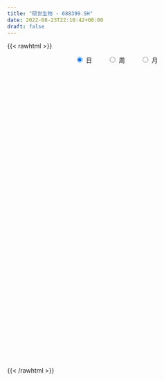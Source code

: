 ```yaml
---
title: "硕世生物 - 688399.SH"
date: 2022-08-23T22:10:42+08:00
draft: false
---
```

{{< rawhtml >}}
    <div style="text-align: center">
        <label style="padding: 1rem;"><input style="margin-right: .5rem" type="radio" name="period" value="D" checked onclick="period_change(this)">日</label>
        <label style="padding: 1rem;"><input style="margin-right: .5rem" type="radio" name="period" value="W" onclick="period_change(this)">周</label>
        <label style="padding: 1rem;"><input style="margin-right: .5rem" type="radio" name="period" value="M" onclick="period_change(this)">月</label>
    </div>
    <div id="chart" style="height: 700px;"></div> 
    <script type="text/javascript">
        const D_v = [24986.82,20761.93,25791.72,27685.53,12708.05,13638.1,16620.74,12879.45,13074.71,11929.82,15202.16,12517.4,10970.53,26571.58,22685.28,13146.5,11318.35,12485.59,9708.67,6994.54,13991.75,12200.92,13594.45,6881.49,12070.79,10218.25,13676.53,8967.05,7178.43,10323.21,11637.87,7964.85,14985.9,26905.81,21838.5,28407.07,33376.74,20560.57,17864.67,16032.09,11446.31,14661.29,16925.69,17860.22,14230.8,18027.34,9735.81,10527.93,7192.05,10026.57,10557.6,12138.96,8379.85,7785.03,22495.55,17757.6,24182.34,14198.57,13039.26,8666.36,8760.7,8627.55,9546.21,12030.0,17289.97,10870.97,5806.41,4733.62,3712.38,8954.42,4579.77,4704.9,4762.46,12860.26,9449.69,9173.86,6183.52,4489.75,6814.95,5124.58,5831.37,8669.89,7151.02,16167.64,12791.11,10740.42,16271.46,16797.57,12654.76,9670.09,6753.43,9381.6,10566.64,11727.21,33910.21,17782.32,14482.21,14366.16,19044.13,13782.48,11755.72,11272.5,11564.66,12056.94,25435.6,16853.78,10187.51,14391.52,8901.9,11182.63,10376.57,8208.29,5431.22,6261.89,4048.26,22130.79,44969.11,37401.21,23284.57,15660.51,13224.77,14685.97,11594.14,12081.93,10135.39,8733.68,10096.72,10937.53,8212.65,10537.51,8697.14,7245.7,6091.33,5682.31,5161.23,4591.36,9930.38,7478.67,5713.69,4052.6,8153.56,3786.46,6801.38,8617.18,4194.41,5377.97,4249.4,6694.78,4499.66,3704.49,5543.85,12286.29,9234.19,5303.9,6012.11,7577.44,8032.9,9062.98,5422.4,3769.14,5856.26,4276.68,4062.83,5063.77,5631.35,8462.7,5359.53,16134.82,11730.64,20243.17,32787.11,23320.41,21347.56,14118.95,9088.9,31344.57,49177.81,35001.59,35521.89,32932.69,20960.53,21538.58,17707.47,11128.1,11800.41,31303.24,23168.03,22998.01,14518.71,13352.1,11297.95,16227.88,9458.51,9098.75,7998.86,9680.38,10022.17,12975.51,21202.04,15665.34,11808.4,8591.38,7178.16,6834.75,7132.7,4049.91,6327.7,9931.72,6225.35,12336.8,7818.17,11561.26,21304.23,13843.55,14860.55,10487.13,10379.15,10899.23,18862.24,15450.24,11247.3,14414.99,8023.76,6221.66,5617.27,12305.32,5379.73,6583.04,5655.85,6359.66,8462.92,4228.09,4372.37,6577.29,8808.11,8259.23,7260.86,6652.94,9964.03,15994.73,11368.58,23855.05,24591.35,26699.42,18743.18,14093.86,16138.8,8220.05,8370.93,8490.07,7848.26,8476.06,5575.57,6930.85,4434.36,5902.44,5978.56,6297.49,6270.77,5291.72,15744.49,6644.96,9631.08,9698.04,8864.91,6450.58,3753.63,4871.6,4133.76,5394.79,4124.94,4522.04,7821.58,4435.3,3636.62,4441.68,7030.85,3973.53,3592.71,3372.81,4390.87,3207.54,4566.02,2877.05,5168.11,4054.58,4700.29,3521.13,4046.9,5377.9,7362.12,12240.46,5484.22,13964.64,6471.05,4934.92,4497.28,5687.89,24720.05,16796.57,9110.32,8657.8,15336.41,8110.69,6798.53,8598.37,5230.08,6392.7,4776.36,5409.42,11844.89,5941.25,5208.84,8742.48,4407.23,4936.58,9959.72,5249.91,8633.53,8625.05,40298.01,31395.98,22216.02,13377.2,9387.28,11019.51,7954.87,7200.97,7936.89,8703.67,8719.62,13820.25,8309.42,7474.37,6826.63,16831.6,9094.68,6169.5,7768.36,5935.99,16431.96,20536.28,13774.94,16442.76,13337.62,12344.83,15302.01,11189.18,40911.1,37977.46,42613.94,56444.17,61928.35,71090.56,74965.28,52234.22,29914.55,27958.14,32802.75,16638.88,14691.99,10712.27,14613.86,12157.64,11685.07,9392.78,11937.39,10954.28,14655.34,7720.62,7192.04,18065.72,9437.06,20004.92,14019.6,13439.13,7728.33,15385.78,37332.25,35442.34,20131.19,19078.34,15912.29,16044.56,16038.8,18366.77,15107.08,26313.9,52659.5,50987.96,30345.48,30945.59,22520.69,18817.66,20084.41,16806.48,10766.9,17259.62,14441.85,10904.65,31854.7,21221.55,19488.71,13227.51,16118.24,10710.35,13458.3,12432.26,13747.58,13821.36,32214.51,29471.37,12670.55,15084.81,12912.2,10512.89,8068.72,11052.38,13687.4,13265.5,21459.03,12764.79,22349.93,16446.14,9071.11,10897.16,13495.55,11192.81,8888.23,11080.76,20206.98,6708.72,8291.41,19007.6,44369.16,30517.04,15232.65,14375.21,19041.89,21510.78,11115.08,9536.76,10202.96,14083.45,13876.21,9432.98,6299.93,11191.24,8422.49,12700.87,9920.85,7477.13,7274.36,6992.45,6741.12,8404.85,7805.59,7174.39,8508.64,12970.81,8077.76,9303.35,5339.5,20686.53,10636.98,8246.18,6945.99,5730.96,8628.39,6376.31,5349.3,11441.37,6783.22,6340.61,7112.27,6004.33,5276.78,9513.81,9684.59,6612.92,9182.48,6792.9,6725.34,4293.75,10946.74,4786.89,4896.37,7176.05,7592.22,4574.58,3992.57,4784.19,5120.16,3402.51,3174.75,3921.99,5046.5,4966.21,4197.53,3381.34]
const D_histogram = [0.0,-1.672022792,-4.6432768565,-8.0627736095,-10.7295764376,-11.8235089047,-12.7356446655,-12.2131847308,-10.2358862263,-8.3109213348,-5.4809194398,-3.498425119,-3.1067308601,-4.9955431634,-6.3162439646,-6.8551714883,-7.1493168904,-6.0521694275,-5.1477893362,-4.1918627605,-3.5734841398,-3.4123930674,-2.5443088948,-1.6978281971,-1.7541672906,-1.9003650193,-2.5427182166,-2.522292866,-1.7888495999,-0.9287748095,0.489728981,1.537572165,2.7841398339,5.4984090121,7.5227438652,10.7112624566,12.8284268325,12.9717436489,11.9748300167,10.4809381742,9.5825781067,9.5677529489,9.2107404995,8.6963241543,7.7674785905,5.8931924212,4.289081119,3.0179694003,1.7345328625,0.6783673954,0.1452172736,-1.169091924,-2.4419664603,-2.5201911672,-0.3624088941,0.0564225782,1.541963984,2.2968747697,1.8725644878,1.6703414501,1.3345908469,1.1326467222,0.2140048192,0.4905375485,-0.1561383067,-1.0485410628,-1.6935161113,-1.8311166599,-1.7746114153,-2.4562621049,-2.7002573049,-2.6190846266,-2.3445141603,-1.1013424742,-0.8804528869,-1.054611926,-1.4201740476,-1.5801697756,-1.7403687406,-1.5571168686,-1.2444261271,-0.6822807344,-0.3841741662,-0.801105669,-0.5391196544,-0.5022829081,0.0263578018,0.5878668783,0.5846266104,0.8433665815,0.9342892986,1.2500889236,1.0313875102,1.2966313035,2.8036932011,3.2748892568,3.0193491186,3.1718901672,3.6734727933,3.0745119678,2.5223480377,2.1669398193,1.8196347804,1.5565616627,1.8453697949,1.3681822277,0.7544210182,0.6203050172,0.2882785782,-0.4395018003,-0.4680545613,-0.6052515096,-0.6098817801,-0.7218802231,-0.7385815788,0.1168524768,3.1145666518,5.0763037104,4.7343827334,4.4145787705,3.2959214545,1.9548790095,1.1242255942,-0.0641308727,-1.2974605808,-1.9967813943,-2.8983731909,-3.9673257529,-4.0396993425,-3.2976603753,-2.9259593743,-2.7698392381,-2.4845924048,-2.3753142168,-2.3243140037,-2.1770291959,-1.6415785939,-1.1794458081,-0.9424344074,-0.6111032545,-0.8365164467,-0.7832371603,-1.2206285402,-2.191293545,-2.6177161753,-2.545148288,-2.4309656331,-2.5866204126,-2.3919130591,-1.9919333854,-1.3986721413,-0.3752203665,0.4617430333,1.0577578192,1.229141342,1.6420643298,1.8255264853,2.135377507,2.0968182431,1.9405090449,1.7735180701,1.5809311656,1.3462466815,1.1078121394,1.1258902272,0.6783712483,0.1574969918,0.642502871,0.8906070961,1.4257427532,2.7291514153,3.127460421,2.6305193457,2.4929750865,2.2810027186,3.0034272325,4.9668772767,5.4726311215,5.763475737,4.1509290364,3.4007071976,1.7802716428,-0.001574797,-1.3987008959,-2.5554835307,-1.4242754264,-1.2871552029,-0.7830851838,-0.4776233276,-0.7104298341,-0.8532507458,-0.4669225514,-0.5792442072,-0.9439329661,-1.0351839561,-1.0219350188,-0.8790115756,-1.1708408126,-0.6374029813,-0.2367132376,-0.2945189352,-0.552398015,-0.70455986,-0.5562396039,-0.6677086321,-0.7348940292,-0.6453200949,-0.4409337714,-0.252152108,0.1083421304,0.2784346561,0.6342570194,1.6856407136,1.9270230412,1.5134784343,0.8716788773,0.385228835,0.2115861745,0.5010870466,0.1877044188,-0.1467673634,-1.0298884882,-1.7589740458,-2.0289194943,-2.0784633592,-2.4483983175,-2.465764953,-2.1707407364,-2.0235622905,-1.7507066456,-1.7367769117,-1.6100454285,-1.372828014,-0.991427218,-0.4442152795,-0.233011535,-0.3386782814,-0.6398330543,-0.577210766,-0.117515908,0.3393971627,1.2152882636,1.6241666571,2.3514567563,2.614528257,2.519661781,1.8767595752,1.3690600258,1.050007223,0.7403585514,0.3624425225,-0.1350037562,-0.4844262185,-0.8397114902,-1.0275232573,-1.0222355197,-1.1906162007,-1.0268155558,-0.6285094628,-0.2685931874,-0.7633929939,-1.1318865532,-1.7081944568,-2.338532374,-2.3044872695,-2.3700278498,-2.2811037056,-1.8669974585,-1.4586174061,-1.1446620315,-0.9222464812,-0.7591056042,-0.308725228,-0.0081776976,0.103587045,0.038600921,0.1284400769,0.10737829,0.1484915083,0.1303546546,0.2614440645,0.3662787098,0.1930562934,0.2262506685,0.1000260041,-0.0023059984,-0.0415350401,0.0483689489,0.2341713374,0.1328499277,-0.2136259024,0.1447304142,0.3832962228,0.9794855083,1.2028306163,1.2807810417,1.3716381828,0.9540691003,1.7308767888,2.3347754366,2.5814446132,2.4073435555,2.6617443015,2.6471194852,2.4528644049,1.807274122,1.2193114667,0.9080244291,0.6191131687,0.3534934971,0.5297677191,0.5698749804,0.5722882104,0.3077757399,0.0607936248,-0.0417767689,0.0799129382,0.0784180334,0.2082967957,0.2613487778,1.3011838734,1.9894473796,1.7409093015,1.3418413791,0.9256361659,0.2567456621,-0.4020268223,-0.7873491658,-0.9480138413,-1.1270394057,-1.0580071171,-0.7389778506,-0.5782381029,-0.6284804493,-0.6645826735,-0.3552866815,-0.259082454,-0.1617701922,-0.2924959987,-0.4003643219,-0.1025183576,0.4278597783,0.7095308834,0.857225009,0.9878299967,0.8631386707,0.9435716195,0.8685986335,1.6005524805,2.5180092064,3.0454346566,4.5420798884,5.402942829,7.3701238994,5.6592700915,3.074093266,1.3438592184,-0.0577120649,-2.2026768257,-3.4778440707,-4.5083138627,-5.109881276,-5.4492171544,-5.5748376722,-5.477652871,-5.11025983,-4.6181317786,-4.2194480247,-4.1395049207,-3.8341780337,-3.3706011183,-2.6068371034,-2.0215079213,-1.1892742202,-0.5067689708,-0.4077535812,-0.142651153,-0.1680120162,0.3601858825,1.0645203554,1.1915177221,1.3506058892,1.4111763044,1.4604038647,1.4940600908,0.7737783791,0.1338608113,0.5322666231,1.8152840111,2.6457965549,2.4928186889,1.7895634658,1.2713316808,1.0477766931,1.1139769358,0.6678264225,0.433589704,0.3868632953,-0.0551379184,-0.2895480337,0.333223692,0.7450963475,0.6862330218,0.7486579664,0.8393674527,0.5365329239,0.0163629125,-0.210108433,-0.1016599323,-0.0146580365,0.8157188977,0.4865146289,0.2137442124,-0.2293754125,-0.6495774434,-1.202938306,-1.7084551585,-2.3073909387,-2.3787535933,-1.831397834,-1.7127377345,-1.3347676658,-0.3892039844,0.2482331622,0.5028461843,0.6925575997,0.7049838596,0.8018677705,0.7533286759,0.7555058068,0.1347801052,-0.2640341843,-0.5584099525,-0.1815842485,0.9737599693,1.2804794904,1.2551948632,1.0221956167,0.9082055251,-0.5070242606,-1.2840400442,-1.7628808906,-1.9223272571,-1.7437609156,-1.6299461871,-1.5449280082,-1.4846381285,-1.2743364229,-1.1395887928,-1.1702587753,-0.9595479603,-0.7704145388,-0.5200012027,-0.2284426334,-0.1619837002,-0.0342346741,0.0493679877,0.1416487592,0.1901742568,0.0998075358,0.000924044,-0.0962015346,-0.0560883306,0.4107693747,0.6123421597,0.7384235046,0.7042348999,0.6814602367,0.7152580885,0.5622179526,0.4130462123,0.5456789453,0.4357589678,0.2928142728,0.1385490453,0.1406744839,0.0859517712,-0.1287266589,-0.043465469,-0.0713305386,0.1282744903,0.3186603442,0.3215298263,0.3240471029,-0.1486921469,-0.4378960118,-0.567825083,-0.4181489986,-0.1230894001,0.0436902783,0.0893153106,0.2140372804,0.3564208234,0.3688572217,0.3596175877,0.3626217945,0.2421281954,0.119554432,0.1077672145,0.0273068092]
const D_fast = [0.0,-2.09002849,-6.2221017687,-11.6572919241,-17.0064888615,-21.0562985548,-25.152345482,-27.68318173,-28.264854782,-28.4176202242,-26.9578481891,-25.8499601481,-26.2349486043,-29.3726466984,-32.2724084907,-34.5251288865,-36.6066035112,-37.0224984051,-37.4050656479,-37.4971047623,-37.7720971766,-38.464104371,-38.2320974222,-37.8100737737,-38.3049546899,-38.9262436734,-40.2042764248,-40.8144242907,-40.5281934246,-39.9003123365,-38.3593763008,-36.9271400756,-34.9845374482,-30.895666017,-26.9906451975,-21.124310992,-15.800039908,-12.4137871794,-10.4169933073,-9.2906506064,-7.7933661471,-5.4162530677,-3.4705803922,-1.8109156989,-0.797891615,-1.198879679,-1.7307207015,-2.2473400701,-3.0971433923,-3.9837170106,-4.480562814,-6.0871449925,-7.9705111439,-8.6787836427,-6.611603593,-6.1786664762,-4.3076340743,-2.9785045963,-2.9346737562,-2.7193114314,-2.7214143229,-2.640196767,-3.5053374652,-3.1061703488,-3.7918807807,-4.9464188024,-6.0147728787,-6.6101525923,-6.9973002016,-8.2930164174,-9.2120759436,-9.785674422,-10.0972324957,-9.1293964281,-9.1286200626,-9.5664320833,-10.2870377167,-10.8420758886,-11.4373670388,-11.6433943839,-11.6418101741,-11.2502349651,-11.0481719384,-11.6653798584,-11.5381737575,-11.6269077381,-11.0916775778,-10.3832017818,-10.2402853971,-9.7707037806,-9.4462087389,-8.817886883,-8.7787414188,-8.1893397997,-5.9813546018,-4.6914362319,-4.1921390905,-3.2466255,-1.8266746755,-1.6570075091,-1.5785844299,-1.3922576934,-1.2846540372,-1.1585867392,-0.4084361583,-0.5435781686,-0.9687341235,-0.9477738702,-1.2077306647,-2.0453864932,-2.1909528946,-2.4794627202,-2.6365634358,-2.9290319345,-3.130378685,-2.2457315101,1.5306243278,4.761437314,5.6031120203,6.3869527501,6.0922757977,5.2399531051,4.6903560883,3.4859669032,1.9282720499,0.7297558879,-0.8964292064,-2.9572132067,-4.039511632,-4.1218877585,-4.4816766011,-5.0180162744,-5.3539175424,-5.8384679085,-6.3685461964,-6.7655186875,-6.640462734,-6.4731914002,-6.4717886014,-6.2932332621,-6.727775566,-6.8703055697,-7.6128540846,-9.1313424757,-10.2121941499,-10.7759133345,-11.2694720879,-12.0717819705,-12.4750528818,-12.5730565544,-12.3294633457,-11.3998166626,-10.4474175044,-9.5869632636,-9.1082944053,-8.2848553351,-7.6450115583,-6.8013161598,-6.3156708629,-5.9868528,-5.7104642572,-5.5078183703,-5.4059411841,-5.3674226913,-5.0678720467,-5.3457982135,-5.827298222,-5.1816666251,-4.710910626,-3.8193392806,-1.8336427646,-0.6534686537,-0.4927798926,-0.0070803802,0.3511979316,1.8244792536,5.029648617,6.9035602422,8.6352737919,8.0604593504,8.160414311,6.9850466669,5.2028065279,3.456005205,1.6603516875,2.4354909353,2.250822358,2.5591210812,2.7451771055,2.3347631405,1.9786295423,2.2482270988,1.9910943913,1.3904223909,1.0403754118,0.7981405944,0.7213111438,0.1367717036,0.5108587895,0.8523702238,0.7209347924,0.3249562088,-0.0033456012,0.005914754,-0.2724814322,-0.5233903367,-0.5951464261,-0.5009935454,-0.3752499091,0.012329862,0.2520310517,0.7664176698,2.2392115425,2.9623496303,2.9271746321,2.5032947943,2.1131519608,1.9924058439,2.4071784777,2.1407219546,1.7695583316,0.6289650847,-0.5398639844,-1.3170393064,-1.8861990111,-2.8682335488,-3.5020414226,-3.7497023901,-4.1084145168,-4.2732355333,-4.6935000274,-4.9692799013,-5.0752694903,-4.9417254988,-4.5055673802,-4.3526165194,-4.5429528362,-5.0040658726,-5.0857462758,-4.6554303948,-4.1136680334,-2.9339548667,-2.1190348088,-0.8038805206,0.1128230444,0.6478720137,0.4741597017,0.3087251587,0.2521741616,0.1276151279,-0.1596902704,-0.6908874881,-1.1614165051,-1.7266296493,-2.1713222307,-2.421593373,-2.8876281042,-2.9805313483,-2.739352621,-2.4465846424,-3.1322326974,-3.783697895,-4.7870544128,-6.0020254235,-6.5441021364,-7.2021496792,-7.6835014613,-7.7361445789,-7.692418878,-7.6646290112,-7.6727750813,-7.6994106053,-7.3262115361,-7.0277084301,-6.8900469263,-6.9453828201,-6.8234336449,-6.8176508593,-6.7394147639,-6.724962954,-6.5285125279,-6.3321082052,-6.4570665483,-6.367309506,-6.4685276694,-6.5714361716,-6.6210489733,-6.519052747,-6.2747075242,-6.3428164519,-6.7426987576,-6.3481598375,-6.0137699732,-5.1727093106,-4.6486565486,-4.2505108627,-3.8167441759,-3.9957959834,-2.7862690977,-1.5986765907,-0.7066462608,-0.2789114296,0.6409253918,1.2880804468,1.7070414677,1.5132697153,1.2301349267,1.1458539963,1.0117210281,0.8344747307,1.1431908826,1.325766889,1.4712521716,1.283683636,1.0518999272,0.9388853413,1.0805532829,1.0986628864,1.2806158477,1.3990050242,2.7641360881,3.9497614392,4.1364506865,4.0728431089,3.8880469372,3.2833428489,2.524063659,1.941904024,1.5442358881,1.0834504724,0.8879809817,1.0222657855,1.0384460075,0.8310835488,0.6288356562,0.8493099778,0.8807435918,0.9376133055,0.7337634994,0.5258040957,0.7980204706,1.4353635511,1.894417377,2.2564177549,2.6339802417,2.7250735834,3.041399437,3.1835761094,4.3156680765,5.862627104,7.1514112184,9.7835764224,11.9951750702,15.8048871154,15.5088508305,13.6921973214,12.2979280784,10.8819287789,8.1862948117,6.041666549,3.8841182913,2.005080559,0.303440392,-1.2158895439,-2.4881179604,-3.3982898769,-4.0606947701,-4.7168730224,-5.6718061487,-6.3250237701,-6.7040971342,-6.5920423951,-6.5120901934,-5.9771750473,-5.4213620406,-5.4242850463,-5.1948454064,-5.2622092736,-4.6439649043,-3.6735003426,-3.2486235453,-2.7518839059,-2.3385194146,-1.9241908881,-1.5170196394,-2.0438567563,-2.6503091213,-2.1188366537,-0.3819982629,1.1099634196,1.5801902258,1.3243258691,1.1239270043,1.1623161899,1.5070106665,1.2278167588,1.1019774664,1.1519668815,0.6961811882,0.3893840644,1.0954617132,1.6936084556,1.8063033852,2.0558928215,2.356444171,2.1877428731,1.6716635899,1.3926651362,1.4756986538,1.5590360405,2.5933426991,2.3857670875,2.1664327242,1.665969246,1.0833728544,0.2292774153,-0.7033532269,-1.8791367417,-2.5451877947,-2.4556814938,-2.765205828,-2.7209276758,-1.8726649905,-1.1731695533,-0.7928449852,-0.4299941698,-0.241321945,0.0560289085,0.1958219828,0.3868755655,-0.2001551098,-0.6649779454,-1.0989562017,-0.7675265598,0.6312576503,1.258097044,1.5466111326,1.5691607902,1.6822220799,0.1402362291,-0.9577895655,-1.8773506346,-2.5173788154,-2.7747527028,-3.068424521,-3.3696383442,-3.6805079966,-3.7887903967,-3.9389399649,-4.2621746412,-4.2913508162,-4.2948210295,-4.174407994,-3.9399600831,-3.913997075,-3.7948067173,-3.6988620586,-3.5711690974,-3.4751000355,-3.5405148726,-3.6391673533,-3.7603433157,-3.7342521942,-3.1647021453,-2.8100438204,-2.4993565993,-2.357486479,-2.209896083,-1.9972837092,-2.0097693569,-2.055679544,-1.7866270748,-1.7876073103,-1.8573484371,-1.9769764033,-1.9396823437,-1.9729171137,-2.2197772085,-2.1453823858,-2.1910800901,-1.9594064386,-1.6893554987,-1.60610356,-1.5225745076,-2.0324867942,-2.431164662,-2.703050004,-2.6579111692,-2.3936239207,-2.2159216728,-2.1479678128,-1.9697365229,-1.7382477741,-1.6335970704,-1.5529323074,-1.459272652,-1.5192342023,-1.6119193576,-1.5967647715,-1.6703984745]
const D_slow = [0.0,-0.418005698,-1.5788249121,-3.5945183145,-6.2769124239,-9.2327896501,-12.4167008165,-15.4699969992,-18.0289685557,-20.1066988894,-21.4769287494,-22.3515350291,-23.1282177442,-24.377103535,-25.9561645261,-27.6699573982,-29.4572866208,-30.9703289777,-32.2572763117,-33.3052420018,-34.1986130368,-35.0517113036,-35.6877885274,-36.1122455766,-36.5507873993,-37.0258786541,-37.6615582082,-38.2921314247,-38.7393438247,-38.9715375271,-38.8491052818,-38.4647122406,-37.7686772821,-36.3940750291,-34.5133890628,-31.8355734486,-28.6284667405,-25.3855308282,-22.3918233241,-19.7715887805,-17.3759442538,-14.9840060166,-12.6813208917,-10.5072398532,-8.5653702055,-7.0920721002,-6.0198018205,-5.2653094704,-4.8316762548,-4.6620844059,-4.6257800875,-4.9180530685,-5.5285446836,-6.1585924754,-6.249194699,-6.2350890544,-5.8495980584,-5.275379366,-4.807238244,-4.3896528815,-4.0560051698,-3.7728434892,-3.7193422844,-3.5967078973,-3.635742474,-3.8978777397,-4.3212567675,-4.7790359324,-5.2226887863,-5.8367543125,-6.5118186387,-7.1665897954,-7.7527183354,-8.028053954,-8.2481671757,-8.5118201572,-8.8668636691,-9.261906113,-9.6969982982,-10.0862775153,-10.3973840471,-10.5679542307,-10.6639977722,-10.8642741895,-10.9990541031,-11.1246248301,-11.1180353796,-10.9710686601,-10.8249120075,-10.6140703621,-10.3804980375,-10.0679758066,-9.810128929,-9.4859711031,-8.7850478029,-7.9663254887,-7.211488209,-6.4185156672,-5.5001474689,-4.7315194769,-4.1009324675,-3.5591975127,-3.1042888176,-2.7151484019,-2.2538059532,-1.9117603963,-1.7231551417,-1.5680788874,-1.4960092429,-1.6058846929,-1.7228983333,-1.8742112107,-2.0266816557,-2.2071517115,-2.3917971062,-2.362583987,-1.583942324,-0.3148663964,0.8687292869,1.9723739796,2.7963543432,3.2850740956,3.5661304941,3.5500977759,3.2257326307,2.7265372821,2.0019439844,1.0101125462,0.0001877106,-0.8242273833,-1.5557172268,-2.2481770363,-2.8693251375,-3.4631536917,-4.0442321927,-4.5884894916,-4.9988841401,-5.2937455921,-5.529354194,-5.6821300076,-5.8912591193,-6.0870684094,-6.3922255444,-6.9400489307,-7.5944779745,-8.2307650465,-8.8385064548,-9.4851615579,-10.0831398227,-10.581123169,-10.9307912044,-11.024596296,-10.9091605377,-10.6447210829,-10.3374357474,-9.9269196649,-9.4705380436,-8.9366936668,-8.4124891061,-7.9273618448,-7.4839823273,-7.0887495359,-6.7521878656,-6.4752348307,-6.1937622739,-6.0241694618,-5.9847952139,-5.8241694961,-5.6015177221,-5.2450820338,-4.56279418,-3.7809290747,-3.1232992383,-2.5000554667,-1.929804787,-1.1789479789,0.0627713403,1.4309291207,2.8717980549,3.909530314,4.7597071134,5.2047750241,5.2043813249,4.8547061009,4.2158352182,3.8597663616,3.5379775609,3.342206265,3.2228004331,3.0451929745,2.8318802881,2.7151496502,2.5703385985,2.3343553569,2.0755593679,1.8200756132,1.6003227193,1.3076125162,1.1482617708,1.0890834614,1.0154537276,0.8773542239,0.7012142589,0.5621543579,0.3952271999,0.2115036925,0.0501736688,-0.060059774,-0.123097801,-0.0960122684,-0.0264036044,0.1321606504,0.5535708288,1.0353265891,1.4136961977,1.631615917,1.7279231258,1.7808196694,1.9060914311,1.9530175358,1.9163256949,1.6588535729,1.2191100614,0.7118801879,0.1922643481,-0.4198352313,-1.0362764696,-1.5789616537,-2.0848522263,-2.5225288877,-2.9567231156,-3.3592344728,-3.7024414763,-3.9502982808,-4.0613521007,-4.1196049844,-4.2042745548,-4.3642328183,-4.5085355098,-4.5379144868,-4.4530651961,-4.1492431302,-3.743201466,-3.1553372769,-2.5017052126,-1.8717897674,-1.4025998736,-1.0603348671,-0.7978330614,-0.6127434235,-0.5221327929,-0.5558837319,-0.6769902866,-0.8869181591,-1.1437989734,-1.3993578534,-1.6970119035,-1.9537157925,-2.1108431582,-2.177991455,-2.3688397035,-2.6518113418,-3.078859956,-3.6634930495,-4.2396148669,-4.8321218293,-5.4023977557,-5.8691471204,-6.2338014719,-6.5199669798,-6.7505286001,-6.9403050011,-7.0174863081,-7.0195307325,-6.9936339713,-6.983983741,-6.9518737218,-6.9250291493,-6.8879062722,-6.8553176086,-6.7899565925,-6.698386915,-6.6501228417,-6.5935601745,-6.5685536735,-6.5691301731,-6.5795139332,-6.5674216959,-6.5088788616,-6.4756663797,-6.5290728552,-6.4928902517,-6.397066196,-6.1521948189,-5.8514871649,-5.5312919044,-5.1883823587,-4.9498650837,-4.5171458865,-3.9334520273,-3.288090874,-2.6862549851,-2.0208189097,-1.3590390384,-0.7458229372,-0.2940044067,0.01082346,0.2378295672,0.3926078594,0.4809812337,0.6134231635,0.7558919086,0.8989639612,0.9759078961,0.9911063023,0.9806621101,1.0006403447,1.020244853,1.072319052,1.1376562464,1.4629522148,1.9603140597,2.395541385,2.7310017298,2.9624107713,3.0265971868,2.9260904812,2.7292531898,2.4922497295,2.210489878,1.9459880988,1.7612436361,1.6166841104,1.4595639981,1.2934183297,1.2045966593,1.1398260458,1.0993834978,1.0262594981,0.9261684176,0.9005388282,1.0075037728,1.1848864936,1.3991927459,1.646150245,1.8619349127,2.0978278176,2.3149774759,2.7151155961,3.3446178977,4.1059765618,5.2414965339,6.5922322412,8.434763216,9.8495807389,10.6181040554,10.95406886,10.9396408438,10.3889716374,9.5195106197,8.392432154,7.114961835,5.7526575464,4.3589481283,2.9895349106,1.7119699531,0.5574370085,-0.4974249977,-1.5323012279,-2.4908457363,-3.3334960159,-3.9852052917,-4.4905822721,-4.7879008271,-4.9145930698,-5.0165314651,-5.0521942534,-5.0941972574,-5.0041507868,-4.738020698,-4.4401412674,-4.1024897951,-3.749695719,-3.3845947528,-3.0110797302,-2.8176351354,-2.7841699326,-2.6511032768,-2.197282274,-1.5358331353,-0.9126284631,-0.4652375966,-0.1474046764,0.1145394968,0.3930337308,0.5599903364,0.6683877624,0.7651035862,0.7513191066,0.6789320982,0.7622380212,0.9485121081,1.1200703635,1.3072348551,1.5170767183,1.6512099492,1.6553006774,1.6027735691,1.5773585861,1.5736940769,1.7776238014,1.8992524586,1.9526885117,1.8953446586,1.7329502977,1.4322157213,1.0051019316,0.428254197,-0.1664342014,-0.6242836599,-1.0524680935,-1.38616001,-1.4834610061,-1.4214027155,-1.2956911694,-1.1225517695,-0.9463058046,-0.745838862,-0.557506693,-0.3686302413,-0.334935215,-0.4009437611,-0.5405462492,-0.5859423113,-0.342502319,-0.0223824464,0.2914162694,0.5469651735,0.7740165548,0.6472604897,0.3262504786,-0.114469744,-0.5950515583,-1.0309917872,-1.438478334,-1.824710336,-2.1958698681,-2.5144539739,-2.7993511721,-3.0919158659,-3.331802856,-3.5244064907,-3.6544067913,-3.7115174497,-3.7520133747,-3.7605720433,-3.7482300463,-3.7128178565,-3.6652742923,-3.6403224084,-3.6400913974,-3.664141781,-3.6781638637,-3.57547152,-3.4223859801,-3.2377801039,-3.0617213789,-2.8913563198,-2.7125417976,-2.5719873095,-2.4687257564,-2.3323060201,-2.2233662781,-2.1501627099,-2.1155254486,-2.0803568276,-2.0588688848,-2.0910505496,-2.1019169168,-2.1197495515,-2.0876809289,-2.0080158428,-1.9276333863,-1.8466216105,-1.8837946473,-1.9932686502,-2.135224921,-2.2397621706,-2.2705345206,-2.2596119511,-2.2372831234,-2.1837738033,-2.0946685975,-2.002454292,-1.9125498951,-1.8218944465,-1.7613623976,-1.7314737896,-1.704531986,-1.6977052837]
const D_data = [['2020-08-04', 403.0, 411.77, 402.5, 434.95],['2020-08-05', 396.0, 385.57, 371.0, 397.0],['2020-08-06', 379.0, 354.0, 346.0, 391.0],['2020-08-07', 349.12, 325.56, 301.5, 357.99],['2020-08-10', 323.27, 310.22, 305.1, 324.8],['2020-08-11', 314.01, 309.56, 307.0, 327.97],['2020-08-12', 308.5, 294.98, 284.38, 313.6],['2020-08-13', 301.6, 299.89, 291.25, 301.98],['2020-08-14', 299.9, 313.5, 296.88, 314.99],['2020-08-17', 310.65, 313.26, 297.65, 315.0],['2020-08-18', 316.0, 329.0, 312.0, 332.55],['2020-08-19', 325.3, 324.7, 315.36, 331.98],['2020-08-20', 317.12, 305.3, 300.79, 319.2],['2020-08-21', 303.49, 266.0, 263.76, 303.49],['2020-08-24', 258.0, 256.27, 239.12, 262.0],['2020-08-25', 252.53, 251.9, 248.4, 261.98],['2020-08-26', 252.0, 243.0, 242.31, 259.0],['2020-08-27', 245.36, 253.0, 241.0, 260.0],['2020-08-28', 253.02, 247.0, 241.16, 254.95],['2020-08-31', 247.0, 244.26, 243.5, 249.0],['2020-09-01', 248.68, 236.36, 231.8, 248.68],['2020-09-02', 234.4, 224.99, 224.43, 239.79],['2020-09-03', 224.98, 229.2, 216.6, 235.8],['2020-09-04', 223.0, 226.75, 221.58, 228.8],['2020-09-07', 225.84, 211.0, 210.1, 228.98],['2020-09-08', 210.0, 202.6, 201.06, 211.99],['2020-09-09', 201.68, 187.12, 187.12, 201.68],['2020-09-10', 189.98, 186.28, 186.01, 195.51],['2020-09-11', 184.1, 190.03, 184.1, 191.99],['2020-09-14', 194.0, 189.3, 186.55, 197.3],['2020-09-15', 192.21, 196.75, 189.0, 196.8],['2020-09-16', 196.75, 194.09, 191.11, 196.75],['2020-09-17', 194.8, 199.1, 192.6, 205.0],['2020-09-18', 201.37, 226.28, 199.2, 227.8],['2020-09-21', 223.0, 230.66, 222.0, 243.25],['2020-09-22', 232.0, 261.99, 231.5, 261.99],['2020-09-23', 262.89, 268.1, 250.0, 286.8],['2020-09-24', 260.2, 256.0, 252.0, 275.0],['2020-09-25', 259.07, 246.0, 245.33, 266.66],['2020-09-28', 246.73, 239.02, 234.02, 257.98],['2020-09-29', 244.84, 245.4, 239.0, 247.7],['2020-09-30', 242.3, 259.38, 242.28, 261.36],['2020-10-09', 265.16, 259.65, 253.0, 272.0],['2020-10-12', 265.0, 260.85, 251.27, 265.97],['2020-10-13', 255.01, 256.99, 253.31, 264.9],['2020-10-14', 257.9, 241.9, 240.0, 257.9],['2020-10-15', 240.99, 239.0, 235.0, 242.97],['2020-10-16', 239.0, 237.5, 231.0, 239.99],['2020-10-19', 238.1, 231.6, 231.0, 239.48],['2020-10-20', 237.27, 228.39, 218.02, 237.27],['2020-10-21', 229.96, 230.3, 227.0, 239.91],['2020-10-22', 227.79, 214.4, 213.0, 227.79],['2020-10-23', 218.89, 205.7, 205.0, 218.89],['2020-10-26', 207.91, 214.18, 205.03, 216.6],['2020-10-27', 216.0, 245.81, 213.01, 248.67],['2020-10-28', 242.62, 229.99, 227.36, 248.43],['2020-10-29', 238.99, 248.31, 235.01, 254.0],['2020-10-30', 252.94, 245.98, 240.8, 252.94],['2020-11-02', 246.0, 233.05, 229.77, 248.0],['2020-11-03', 234.36, 234.9, 226.1, 238.0],['2020-11-04', 237.15, 232.37, 231.37, 244.0],['2020-11-05', 235.5, 233.02, 226.1, 236.99],['2020-11-06', 234.21, 221.0, 218.8, 234.97],['2020-11-09', 221.98, 234.0, 220.0, 234.89],['2020-11-10', 234.0, 221.04, 221.0, 244.99],['2020-11-11', 219.7, 212.76, 210.03, 219.87],['2020-11-12', 213.99, 210.0, 208.0, 216.95],['2020-11-13', 210.0, 212.17, 206.79, 215.0],['2020-11-16', 211.2, 212.22, 208.18, 213.99],['2020-11-17', 210.68, 198.78, 197.17, 212.0],['2020-11-18', 196.5, 198.8, 195.02, 202.99],['2020-11-19', 196.0, 199.32, 192.88, 201.88],['2020-11-20', 200.0, 199.65, 196.26, 204.32],['2020-11-23', 202.5, 213.4, 201.8, 213.67],['2020-11-24', 210.01, 202.6, 201.53, 211.0],['2020-11-25', 203.5, 195.8, 192.3, 203.5],['2020-11-26', 196.5, 189.7, 188.01, 197.57],['2020-11-27', 189.78, 188.35, 187.0, 192.5],['2020-11-30', 185.0, 184.79, 181.0, 187.0],['2020-12-01', 184.79, 186.42, 184.79, 189.7],['2020-12-02', 188.62, 186.8, 183.28, 188.95],['2020-12-03', 189.0, 190.03, 184.4, 194.5],['2020-12-04', 190.03, 187.11, 185.01, 191.83],['2020-12-07', 185.0, 175.81, 171.77, 185.0],['2020-12-08', 175.81, 181.8, 174.68, 185.0],['2020-12-09', 181.8, 177.79, 177.02, 186.68],['2020-12-10', 177.79, 183.71, 173.25, 186.3],['2020-12-11', 184.3, 185.75, 180.3, 189.76],['2020-12-14', 188.65, 179.1, 177.34, 190.05],['2020-12-15', 178.0, 182.12, 178.0, 185.16],['2020-12-16', 182.12, 180.18, 178.6, 182.99],['2020-12-17', 180.18, 183.52, 178.8, 185.65],['2020-12-18', 183.63, 176.58, 175.01, 185.7],['2020-12-21', 178.0, 182.33, 176.89, 182.94],['2020-12-22', 181.2, 203.05, 181.2, 204.94],['2020-12-23', 200.0, 196.68, 193.19, 200.01],['2020-12-24', 196.68, 189.6, 187.0, 198.88],['2020-12-25', 187.5, 195.95, 187.5, 199.85],['2020-12-28', 197.8, 204.0, 195.55, 206.55],['2020-12-29', 202.0, 191.92, 190.3, 202.49],['2020-12-30', 189.0, 191.0, 187.45, 194.89],['2020-12-31', 190.4, 192.34, 186.95, 194.68],['2021-01-04', 193.8, 191.66, 187.1, 193.8],['2021-01-05', 191.19, 192.0, 190.55, 198.18],['2021-01-06', 188.01, 200.0, 187.18, 202.2],['2021-01-07', 199.0, 190.88, 188.0, 199.0],['2021-01-08', 188.36, 186.8, 186.78, 193.4],['2021-01-11', 188.0, 191.1, 179.55, 193.0],['2021-01-12', 190.5, 187.5, 185.0, 192.68],['2021-01-13', 185.5, 179.38, 176.88, 187.5],['2021-01-14', 178.01, 185.49, 178.01, 188.15],['2021-01-15', 186.45, 182.99, 180.66, 189.77],['2021-01-18', 182.79, 183.5, 180.4, 185.98],['2021-01-19', 183.99, 181.0, 179.2, 184.65],['2021-01-20', 180.49, 180.93, 178.99, 183.0],['2021-01-21', 190.3, 193.55, 190.2, 198.88],['2021-01-22', 195.82, 231.88, 193.85, 232.26],['2021-01-25', 232.1, 235.51, 218.0, 240.3],['2021-01-26', 235.0, 215.01, 214.99, 235.0],['2021-01-27', 216.42, 217.37, 215.68, 223.79],['2021-01-28', 210.9, 206.89, 206.51, 217.37],['2021-01-29', 209.68, 199.97, 196.19, 211.44],['2021-02-01', 198.0, 202.2, 195.0, 206.19],['2021-02-02', 202.5, 193.17, 191.13, 202.5],['2021-02-03', 193.25, 185.97, 185.01, 195.0],['2021-02-04', 185.98, 186.52, 183.0, 190.5],['2021-02-05', 186.52, 178.01, 178.01, 189.77],['2021-02-08', 177.99, 168.02, 164.01, 177.99],['2021-02-09', 167.7, 174.27, 164.95, 176.35],['2021-02-10', 174.52, 183.29, 172.3, 184.9],['2021-02-18', 186.77, 179.0, 177.77, 186.97],['2021-02-19', 179.07, 175.17, 172.53, 180.0],['2021-02-22', 175.2, 175.51, 174.29, 179.79],['2021-02-23', 175.51, 171.97, 171.55, 176.0],['2021-02-24', 173.0, 169.25, 168.0, 173.0],['2021-02-25', 169.5, 168.57, 166.0, 171.93],['2021-02-26', 169.25, 173.07, 167.58, 175.2],['2021-03-01', 173.34, 172.99, 168.01, 174.9],['2021-03-02', 172.9, 170.44, 169.5, 172.9],['2021-03-03', 171.11, 171.74, 168.7, 172.22],['2021-03-04', 171.74, 163.64, 163.01, 171.74],['2021-03-05', 162.85, 165.16, 161.8, 167.57],['2021-03-08', 165.98, 156.27, 156.0, 166.02],['2021-03-09', 156.91, 143.44, 142.21, 159.26],['2021-03-10', 144.11, 143.5, 142.51, 146.99],['2021-03-11', 144.92, 145.59, 140.73, 146.58],['2021-03-12', 147.5, 143.4, 141.1, 147.5],['2021-03-15', 143.9, 136.58, 135.0, 143.9],['2021-03-16', 137.94, 137.68, 135.2, 139.98],['2021-03-17', 137.5, 138.63, 137.03, 139.95],['2021-03-18', 138.5, 140.85, 138.45, 143.68],['2021-03-19', 140.6, 148.35, 139.0, 151.42],['2021-03-22', 150.0, 149.53, 149.0, 155.7],['2021-03-23', 149.5, 149.47, 145.01, 151.97],['2021-03-24', 150.43, 145.65, 142.12, 150.43],['2021-03-25', 146.97, 149.97, 143.1, 152.15],['2021-03-26', 151.8, 148.72, 144.95, 151.8],['2021-03-29', 150.0, 151.92, 149.22, 156.14],['2021-03-30', 151.8, 148.75, 147.03, 151.9],['2021-03-31', 149.0, 147.2, 147.0, 150.93],['2021-04-01', 146.58, 146.58, 142.67, 149.83],['2021-04-02', 147.83, 145.59, 144.55, 147.83],['2021-04-06', 145.22, 144.09, 143.1, 146.32],['2021-04-07', 144.36, 142.8, 141.2, 144.36],['2021-04-08', 142.8, 145.41, 142.01, 145.55],['2021-04-09', 144.0, 138.26, 137.86, 145.02],['2021-04-12', 138.16, 134.19, 134.05, 138.16],['2021-04-13', 136.0, 146.18, 135.5, 146.58],['2021-04-14', 147.8, 145.0, 140.1, 147.8],['2021-04-15', 145.8, 150.88, 140.56, 157.5],['2021-04-16', 149.0, 166.47, 148.48, 171.76],['2021-04-19', 169.0, 161.5, 158.3, 169.0],['2021-04-20', 162.9, 151.83, 151.0, 162.98],['2021-04-21', 150.89, 156.27, 150.89, 159.24],['2021-04-22', 154.4, 155.99, 153.02, 158.3],['2021-04-23', 156.52, 170.99, 156.02, 172.36],['2021-04-26', 173.5, 196.96, 173.5, 205.19],['2021-04-27', 201.0, 189.69, 181.0, 201.0],['2021-04-28', 193.48, 193.98, 181.86, 200.58],['2021-04-29', 188.73, 171.0, 171.0, 192.91],['2021-04-30', 171.88, 179.05, 171.88, 181.88],['2021-05-06', 179.05, 164.5, 160.88, 179.78],['2021-05-07', 166.38, 154.7, 153.33, 168.88],['2021-05-10', 156.99, 151.05, 150.2, 157.88],['2021-05-11', 154.03, 146.19, 143.09, 154.05],['2021-05-12', 150.0, 173.78, 149.97, 175.0],['2021-05-13', 167.97, 164.2, 164.0, 174.0],['2021-05-14', 166.9, 170.2, 165.08, 172.98],['2021-05-17', 175.0, 169.87, 168.2, 175.0],['2021-05-18', 169.5, 163.29, 159.01, 169.5],['2021-05-19', 164.7, 163.19, 159.58, 165.66],['2021-05-20', 161.21, 170.35, 160.16, 172.33],['2021-05-21', 169.0, 164.8, 164.8, 170.6],['2021-05-24', 162.11, 160.08, 158.01, 162.88],['2021-05-25', 160.06, 161.79, 160.06, 164.45],['2021-05-26', 163.0, 162.34, 158.35, 164.57],['2021-05-27', 162.54, 163.87, 161.0, 167.71],['2021-05-28', 164.0, 157.4, 157.4, 165.05],['2021-05-31', 160.38, 167.85, 160.38, 171.37],['2021-06-01', 167.85, 168.53, 164.6, 170.83],['2021-06-02', 168.0, 163.65, 163.0, 168.0],['2021-06-03', 164.5, 160.08, 160.06, 164.59],['2021-06-04', 159.58, 159.9, 159.58, 162.57],['2021-06-07', 162.99, 163.24, 161.51, 165.99],['2021-06-08', 164.0, 159.66, 158.5, 164.0],['2021-06-09', 159.53, 159.21, 158.05, 160.65],['2021-06-10', 160.83, 160.7, 158.8, 161.44],['2021-06-11', 161.25, 162.5, 158.05, 164.58],['2021-06-15', 163.86, 163.08, 159.68, 164.0],['2021-06-16', 164.0, 166.65, 162.93, 170.0],['2021-06-17', 165.0, 165.85, 163.4, 168.5],['2021-06-18', 166.8, 169.98, 166.01, 170.8],['2021-06-21', 169.0, 183.5, 168.41, 188.0],['2021-06-22', 183.03, 178.42, 176.5, 184.33],['2021-06-23', 173.01, 171.3, 166.03, 175.0],['2021-06-24', 170.65, 166.75, 166.05, 172.0],['2021-06-25', 167.0, 166.38, 166.01, 172.5],['2021-06-28', 165.01, 169.0, 165.0, 172.68],['2021-06-29', 169.0, 175.67, 168.0, 178.48],['2021-06-30', 173.2, 168.6, 167.4, 173.78],['2021-07-01', 169.0, 166.87, 166.26, 172.7],['2021-07-02', 165.99, 156.47, 155.3, 165.99],['2021-07-05', 156.44, 153.11, 152.22, 157.6],['2021-07-06', 153.0, 154.77, 152.32, 156.69],['2021-07-07', 154.66, 155.08, 152.6, 156.2],['2021-07-08', 155.01, 148.09, 147.76, 155.01],['2021-07-09', 147.1, 149.38, 146.0, 149.49],['2021-07-12', 149.6, 152.0, 147.05, 152.3],['2021-07-13', 152.0, 149.4, 149.0, 152.59],['2021-07-14', 152.0, 150.27, 150.01, 152.88],['2021-07-15', 149.67, 146.01, 143.19, 150.19],['2021-07-16', 145.99, 146.01, 145.37, 148.6],['2021-07-19', 145.8, 146.68, 144.11, 147.8],['2021-07-20', 146.2, 148.67, 146.0, 151.97],['2021-07-21', 150.8, 152.12, 150.8, 153.88],['2021-07-22', 153.0, 149.11, 148.88, 153.6],['2021-07-23', 150.56, 144.6, 144.46, 150.56],['2021-07-26', 145.81, 140.04, 139.6, 146.8],['2021-07-27', 140.1, 142.83, 137.73, 145.8],['2021-07-28', 141.02, 148.3, 136.0, 153.97],['2021-07-29', 149.22, 150.2, 147.11, 151.48],['2021-07-30', 150.0, 159.08, 149.0, 161.11],['2021-08-02', 165.61, 157.29, 156.99, 170.77],['2021-08-03', 156.0, 165.47, 155.01, 167.38],['2021-08-04', 165.4, 163.93, 159.01, 165.6],['2021-08-05', 163.64, 161.65, 161.35, 168.3],['2021-08-06', 161.66, 154.31, 151.51, 161.66],['2021-08-09', 154.31, 154.01, 151.29, 155.81],['2021-08-10', 154.01, 154.97, 152.22, 156.43],['2021-08-11', 155.0, 154.0, 153.07, 156.4],['2021-08-12', 154.4, 151.64, 151.58, 155.46],['2021-08-13', 151.13, 147.78, 147.01, 153.0],['2021-08-16', 147.47, 147.0, 144.14, 149.5],['2021-08-17', 146.69, 144.37, 144.1, 149.46],['2021-08-18', 145.98, 144.1, 143.23, 145.98],['2021-08-19', 145.98, 145.02, 144.3, 147.95],['2021-08-20', 145.02, 141.29, 139.05, 145.56],['2021-08-23', 141.29, 144.29, 139.39, 146.29],['2021-08-24', 144.96, 147.8, 143.14, 148.35],['2021-08-25', 147.6, 148.71, 145.38, 150.96],['2021-08-26', 144.88, 136.89, 136.88, 144.98],['2021-08-27', 136.89, 135.01, 134.29, 137.92],['2021-08-30', 135.01, 128.29, 128.05, 135.01],['2021-08-31', 128.0, 122.23, 120.77, 129.38],['2021-09-01', 122.24, 126.51, 120.24, 129.76],['2021-09-02', 129.04, 122.65, 122.36, 129.04],['2021-09-03', 123.0, 122.05, 121.4, 123.95],['2021-09-06', 122.05, 125.02, 122.01, 125.88],['2021-09-07', 124.98, 124.98, 123.19, 126.79],['2021-09-08', 125.47, 123.8, 123.14, 125.5],['2021-09-09', 123.0, 122.33, 121.71, 123.7],['2021-09-10', 122.32, 120.98, 120.5, 122.35],['2021-09-13', 122.2, 124.82, 122.2, 127.67],['2021-09-14', 125.98, 123.85, 123.71, 125.98],['2021-09-15', 123.74, 121.64, 121.01, 123.74],['2021-09-16', 122.5, 118.61, 118.61, 122.8],['2021-09-17', 118.8, 119.69, 114.56, 121.8],['2021-09-22', 118.08, 117.59, 117.04, 120.72],['2021-09-23', 118.79, 117.54, 117.53, 120.28],['2021-09-24', 118.0, 115.99, 115.8, 118.87],['2021-09-27', 117.44, 117.35, 115.0, 118.98],['2021-09-28', 116.97, 116.95, 116.0, 118.98],['2021-09-29', 116.9, 112.55, 112.5, 116.9],['2021-09-30', 112.56, 113.98, 112.56, 117.3],['2021-10-08', 114.12, 110.92, 110.5, 114.7],['2021-10-11', 110.73, 109.7, 109.4, 112.24],['2021-10-12', 109.05, 109.15, 108.7, 111.68],['2021-10-13', 109.0, 109.97, 108.11, 110.79],['2021-10-14', 110.26, 111.1, 108.12, 112.26],['2021-10-15', 111.1, 106.95, 106.8, 111.1],['2021-10-18', 106.89, 101.7, 100.51, 107.63],['2021-10-19', 102.65, 109.61, 101.02, 111.2],['2021-10-20', 109.61, 109.02, 106.22, 110.8],['2021-10-21', 108.02, 115.42, 107.71, 116.7],['2021-10-22', 115.53, 112.99, 112.55, 116.44],['2021-10-25', 113.49, 112.17, 110.49, 114.69],['2021-10-26', 111.4, 113.09, 110.5, 113.5],['2021-10-27', 111.5, 106.04, 105.8, 113.0],['2021-10-28', 112.76, 122.39, 112.75, 126.62],['2021-10-29', 122.0, 125.0, 118.01, 128.88],['2021-11-01', 125.0, 124.29, 122.79, 127.12],['2021-11-02', 123.58, 120.79, 119.28, 124.97],['2021-11-03', 122.34, 128.08, 122.34, 130.55],['2021-11-04', 126.83, 127.25, 125.46, 128.37],['2021-11-05', 127.04, 126.33, 125.83, 129.8],['2021-11-08', 125.8, 120.03, 118.46, 125.8],['2021-11-09', 120.03, 118.6, 118.23, 121.61],['2021-11-10', 118.6, 120.5, 117.6, 121.0],['2021-11-11', 119.88, 119.81, 119.01, 121.0],['2021-11-12', 119.25, 119.05, 118.4, 120.9],['2021-11-15', 121.0, 124.78, 119.56, 126.88],['2021-11-16', 124.0, 124.2, 123.66, 126.62],['2021-11-17', 124.5, 124.42, 122.22, 124.7],['2021-11-18', 124.21, 120.85, 120.58, 127.86],['2021-11-19', 120.66, 119.97, 119.1, 121.88],['2021-11-22', 119.35, 120.98, 119.35, 122.48],['2021-11-23', 121.01, 124.0, 119.52, 125.26],['2021-11-24', 122.5, 122.99, 122.21, 124.88],['2021-11-25', 123.49, 125.25, 122.9, 126.53],['2021-11-26', 127.78, 125.13, 124.06, 129.68],['2021-11-29', 149.5, 141.28, 140.0, 149.8],['2021-11-30', 138.93, 143.13, 135.1, 145.15],['2021-12-01', 140.89, 134.39, 134.39, 140.89],['2021-12-02', 134.64, 132.35, 132.05, 138.33],['2021-12-03', 130.06, 131.24, 128.6, 132.33],['2021-12-06', 129.62, 126.03, 125.03, 130.4],['2021-12-07', 126.11, 122.92, 122.53, 126.11],['2021-12-08', 123.4, 123.44, 121.53, 124.76],['2021-12-09', 122.0, 124.45, 122.0, 124.97],['2021-12-10', 124.46, 122.8, 122.31, 124.98],['2021-12-13', 124.16, 125.03, 123.8, 126.35],['2021-12-14', 126.3, 128.76, 126.3, 130.95],['2021-12-15', 128.0, 127.79, 127.5, 130.17],['2021-12-16', 127.06, 125.18, 124.98, 129.6],['2021-12-17', 125.16, 124.8, 123.2, 125.95],['2021-12-20', 125.0, 129.64, 124.13, 131.83],['2021-12-21', 128.6, 127.99, 126.73, 130.44],['2021-12-22', 127.95, 128.52, 127.2, 129.77],['2021-12-23', 128.51, 125.54, 125.12, 129.73],['2021-12-24', 125.18, 125.04, 124.28, 127.7],['2021-12-27', 129.0, 130.57, 129.0, 135.44],['2021-12-28', 129.59, 136.0, 129.31, 138.0],['2021-12-29', 134.94, 135.7, 133.69, 137.9],['2021-12-30', 138.3, 136.0, 135.42, 140.4],['2021-12-31', 135.8, 137.5, 135.48, 138.99],['2022-01-04', 137.91, 135.31, 134.78, 139.97],['2022-01-05', 134.8, 138.77, 132.78, 139.31],['2022-01-06', 138.0, 137.88, 135.0, 138.65],['2022-01-07', 139.0, 151.13, 138.79, 155.96],['2022-01-10', 159.5, 160.02, 156.06, 165.8],['2022-01-11', 160.0, 161.82, 153.57, 168.88],['2022-01-12', 161.3, 183.18, 156.0, 188.6],['2022-01-13', 181.01, 186.45, 175.66, 199.98],['2022-01-14', 184.74, 214.2, 179.85, 219.6],['2022-01-17', 201.0, 175.33, 173.0, 205.7],['2022-01-18', 172.05, 157.68, 156.01, 172.05],['2022-01-19', 157.0, 160.0, 155.0, 163.11],['2022-01-20', 161.0, 157.7, 156.8, 165.5],['2022-01-21', 154.49, 139.37, 134.6, 154.49],['2022-01-24', 138.0, 140.13, 135.89, 143.2],['2022-01-25', 140.76, 135.01, 134.68, 143.84],['2022-01-26', 137.99, 133.2, 132.65, 138.9],['2022-01-27', 134.18, 130.61, 130.51, 136.79],['2022-01-28', 131.22, 128.32, 126.23, 133.0],['2022-02-07', 130.83, 127.12, 120.0, 130.83],['2022-02-08', 125.9, 127.85, 124.5, 128.46],['2022-02-09', 127.2, 128.0, 124.51, 129.33],['2022-02-10', 128.0, 125.7, 125.58, 130.0],['2022-02-11', 124.0, 119.5, 119.05, 124.4],['2022-02-14', 120.31, 119.88, 119.21, 122.87],['2022-02-15', 119.83, 120.64, 118.72, 121.46],['2022-02-16', 120.66, 124.81, 119.67, 127.4],['2022-02-17', 125.0, 123.77, 123.1, 125.79],['2022-02-18', 123.5, 128.76, 122.78, 132.66],['2022-02-21', 128.88, 129.62, 126.12, 130.46],['2022-02-22', 128.58, 123.35, 122.6, 128.58],['2022-02-23', 123.88, 125.48, 123.88, 126.27],['2022-02-24', 125.48, 121.64, 120.0, 128.5],['2022-02-25', 122.64, 129.3, 122.5, 132.0],['2022-02-28', 131.2, 134.73, 128.0, 137.28],['2022-03-01', 134.0, 130.0, 128.8, 134.52],['2022-03-02', 129.7, 131.59, 126.66, 134.39],['2022-03-03', 132.0, 131.5, 129.77, 133.37],['2022-03-04', 131.68, 132.3, 130.41, 135.55],['2022-03-07', 133.24, 133.06, 131.68, 135.87],['2022-03-08', 133.7, 122.24, 121.86, 133.7],['2022-03-09', 122.2, 119.52, 116.5, 124.97],['2022-03-10', 122.8, 131.76, 122.7, 131.98],['2022-03-11', 132.66, 148.01, 130.6, 154.0],['2022-03-14', 151.0, 149.6, 149.0, 161.61],['2022-03-15', 143.47, 141.0, 139.9, 148.17],['2022-03-16', 143.91, 133.4, 127.6, 144.5],['2022-03-17', 133.0, 133.59, 132.0, 138.49],['2022-03-18', 135.01, 136.2, 132.05, 136.68],['2022-03-21', 137.5, 140.31, 136.29, 140.77],['2022-03-22', 141.0, 133.64, 133.0, 141.0],['2022-03-23', 133.5, 134.98, 132.32, 135.64],['2022-03-24', 133.9, 137.0, 133.0, 139.88],['2022-03-25', 135.32, 130.96, 130.8, 137.44],['2022-03-28', 131.02, 131.69, 130.3, 134.4],['2022-03-29', 136.0, 143.61, 136.0, 147.0],['2022-03-30', 143.2, 144.33, 140.01, 145.41],['2022-03-31', 144.5, 140.11, 138.19, 146.96],['2022-04-01', 139.5, 142.39, 137.01, 143.68],['2022-04-06', 146.72, 144.0, 143.2, 147.97],['2022-04-07', 143.18, 139.27, 138.96, 143.5],['2022-04-08', 140.5, 134.77, 134.07, 141.8],['2022-04-11', 134.2, 136.58, 132.0, 137.4],['2022-04-12', 139.5, 140.56, 136.02, 141.3],['2022-04-13', 138.99, 141.0, 135.7, 142.58],['2022-04-14', 143.0, 153.37, 141.09, 153.9],['2022-04-15', 148.0, 140.98, 140.61, 149.0],['2022-04-18', 141.0, 140.61, 138.0, 143.68],['2022-04-19', 138.24, 136.8, 133.88, 140.8],['2022-04-20', 136.56, 134.65, 134.33, 139.78],['2022-04-21', 134.65, 129.82, 129.58, 136.38],['2022-04-22', 129.0, 126.55, 124.16, 129.81],['2022-04-25', 126.0, 120.87, 120.0, 129.39],['2022-04-26', 120.96, 123.8, 120.2, 127.5],['2022-04-27', 123.68, 131.1, 122.8, 131.55],['2022-04-28', 130.0, 125.99, 125.1, 134.39],['2022-04-29', 127.88, 129.19, 126.67, 129.8],['2022-05-05', 129.91, 139.0, 129.68, 140.88],['2022-05-06', 136.0, 139.17, 135.51, 141.98],['2022-05-09', 138.0, 136.9, 135.6, 138.79],['2022-05-10', 135.4, 137.6, 134.7, 139.5],['2022-05-11', 137.59, 136.34, 135.56, 140.5],['2022-05-12', 135.0, 138.18, 135.0, 140.99],['2022-05-13', 139.78, 137.02, 135.65, 140.9],['2022-05-16', 137.34, 138.07, 137.34, 142.3],['2022-05-17', 137.61, 128.89, 127.41, 137.7],['2022-05-18', 130.47, 128.8, 128.13, 130.47],['2022-05-19', 127.5, 127.83, 124.61, 127.94],['2022-05-20', 131.02, 136.09, 129.58, 136.35],['2022-05-23', 148.84, 150.26, 142.5, 150.5],['2022-05-24', 150.0, 144.47, 144.2, 153.0],['2022-05-25', 143.8, 142.11, 140.3, 145.79],['2022-05-26', 141.12, 139.78, 137.22, 142.45],['2022-05-27', 140.85, 141.2, 138.12, 141.49],['2022-05-30', 131.2, 121.0, 120.5, 131.2],['2022-05-31', 120.72, 122.4, 119.46, 122.73],['2022-06-01', 120.72, 121.52, 120.72, 124.48],['2022-06-02', 121.52, 122.26, 119.63, 122.52],['2022-06-06', 123.0, 124.96, 122.3, 125.77],['2022-06-07', 124.55, 123.41, 122.01, 125.68],['2022-06-08', 123.73, 122.08, 120.6, 123.99],['2022-06-09', 122.08, 120.66, 120.0, 122.92],['2022-06-10', 120.66, 121.83, 120.16, 124.27],['2022-06-13', 121.03, 120.47, 119.77, 122.97],['2022-06-14', 119.71, 117.33, 115.46, 120.5],['2022-06-15', 117.46, 119.53, 117.46, 120.58],['2022-06-16', 119.01, 119.16, 118.9, 121.23],['2022-06-17', 119.0, 120.09, 117.9, 120.49],['2022-06-20', 120.01, 121.25, 119.44, 121.98],['2022-06-21', 121.85, 118.71, 118.15, 121.85],['2022-06-22', 118.33, 119.39, 118.33, 121.66],['2022-06-23', 119.4, 118.88, 116.89, 120.87],['2022-06-24', 118.68, 119.01, 118.51, 120.5],['2022-06-27', 119.2, 118.45, 118.13, 120.38],['2022-06-28', 118.46, 116.19, 115.05, 118.9],['2022-06-29', 115.8, 115.09, 115.0, 117.49],['2022-06-30', 115.35, 114.02, 113.64, 116.1],['2022-07-01', 114.68, 115.0, 113.64, 115.56],['2022-07-04', 116.26, 121.35, 116.23, 122.49],['2022-07-05', 120.0, 119.75, 118.5, 121.0],['2022-07-06', 120.47, 119.76, 118.5, 121.95],['2022-07-07', 121.0, 118.13, 117.3, 121.0],['2022-07-08', 118.94, 118.25, 117.45, 119.02],['2022-07-11', 119.0, 119.15, 118.53, 121.5],['2022-07-12', 119.0, 116.62, 116.18, 119.0],['2022-07-13', 116.21, 115.88, 115.0, 117.24],['2022-07-14', 115.44, 119.41, 115.44, 119.89],['2022-07-15', 118.72, 116.5, 116.16, 118.9],['2022-07-18', 117.02, 115.38, 114.2, 117.02],['2022-07-19', 116.0, 114.3, 113.81, 116.56],['2022-07-20', 114.31, 115.66, 114.11, 116.03],['2022-07-21', 115.21, 114.6, 114.5, 116.76],['2022-07-22', 114.0, 111.55, 111.13, 115.0],['2022-07-25', 113.67, 114.59, 113.5, 116.3],['2022-07-26', 114.93, 112.98, 111.77, 115.48],['2022-07-27', 112.8, 116.02, 112.4, 117.35],['2022-07-28', 115.78, 116.85, 115.1, 116.96],['2022-07-29', 116.55, 115.0, 114.8, 117.62],['2022-08-01', 115.19, 115.0, 113.18, 115.94],['2022-08-02', 115.0, 107.57, 107.0, 115.0],['2022-08-03', 107.57, 107.29, 107.2, 109.4],['2022-08-04', 107.2, 107.45, 106.2, 108.59],['2022-08-05', 107.8, 110.3, 107.8, 110.42],['2022-08-08', 111.58, 112.79, 111.58, 114.61],['2022-08-09', 113.88, 112.08, 111.05, 113.88],['2022-08-10', 112.48, 110.87, 110.59, 112.48],['2022-08-11', 111.95, 112.13, 111.01, 112.79],['2022-08-12', 113.36, 113.0, 112.29, 113.78],['2022-08-15', 113.6, 111.79, 111.31, 113.6],['2022-08-16', 111.79, 111.54, 111.08, 112.48],['2022-08-17', 111.58, 111.7, 110.61, 112.35],['2022-08-18', 111.16, 109.82, 108.12, 111.65],['2022-08-19', 109.82, 109.03, 108.0, 111.82],['2022-08-22', 110.32, 109.9, 107.3, 110.6],['2022-08-23', 108.49, 108.6, 107.63, 109.6]]
const W_v = [161981.25,212549.94,151079.75,89121.46,57235.9,67216.21,93283.18,200897.15,252093.31,147175.41,92692.62,117066.97,90493.88,96316.93,73461.91,73502.46,41003.09,38688.98,80887.63,171949.1,112368.01,65620.81,156782.92,145305.19,113217.96,81759.03,80130.02,144307.03,57527.79,114904.04,109239.73,142320.66,118973.76,93026.71,117336.81,68921.05,77191.49,69344.39,53663.15,52111.05,71817.64,122047.55,42139.69,16925.69,70382.1,48295.03,86419.09,48640.08,50730.97,26713.93,42157.08,33591.81,72768.2,49026.52,92268.11,55854.83,76098.49,53060.91,82841.27,104257.03,52641.86,29687.69,15942.84,31456.61,29184.98,29240.34,32729.07,36160.54,28387.46,23220.65,86255.27,99220.39,173594.51,39246.05,100397.79,64855.15,49775.67,64445.32,34276.78,37941.58,70874.61,70874.0,37547.74,31289.56,35277.86,67835.33,100266.61,41405.37,28821.78,40249.43,38398.24,23047.13,27366.03,10939.05,15041.48,5168.11,21700.8,45522.49,56636.71,48013.75,30406.93,36144.69,37404.79,116674.49,42815.91,45150.29,45800.13,80523.56,79747.12,270054.48,217874.94,68814.64,58624.86,62420.36,87905.09,106608.72,128486.05,153617.38,79359.26,96697.12,40286.89,101687.08,59249.17,72229.1,38796.07,53544.86,65295.47,123535.95,52365.58,54883.81,45795.7,37118.4,44200.06,52246.64,38578.59,34247.8,38998.23,32099.8,26063.72,20511.96,7578.87]
const W_histogram = [0.0,0.3018575499,0.6621680798,0.7432427334,0.8290630833,1.0212358784,1.3582877898,3.5548297872,4.9454560647,4.9248078502,4.2123980761,4.1228910892,3.4229089708,2.3691855843,1.0861461945,0.3246836911,-0.6533426925,-0.9217328766,-0.3360497571,3.2994236678,3.8141609595,4.4725437092,7.5375068668,8.1269325947,9.0445258041,8.293052091,8.3392021719,9.5084198069,10.574898187,14.1249840976,23.2834919133,28.8189498195,26.2304346048,24.6745183807,17.1489982299,10.218206023,1.7385139856,-5.4526379962,-11.5265303792,-17.6065482442,-18.6747770457,-17.5580576262,-15.4949808922,-13.7482289958,-13.6907680281,-15.2797705125,-13.1826433597,-13.0197512632,-13.017409383,-13.3216379036,-13.6938503931,-13.4159451704,-12.7222074785,-12.2736203971,-10.1528744563,-8.5386142038,-7.4301384207,-6.5694473298,-2.5310177501,-1.8632429356,-2.7039026241,-2.7013951625,-3.0195379804,-3.1309161353,-3.4705042138,-4.8112927457,-4.9937922651,-4.7216347823,-4.3913743064,-4.3000341576,-2.0853524229,-0.1629861102,1.7016749487,1.3602099128,2.1939216514,2.3817173134,2.0217569899,1.9645304202,2.1019556178,2.6608201337,2.7413737859,2.1089710954,1.2380118159,0.4977670426,0.0022045531,0.7000400367,0.8792069994,0.6095673744,0.0739228088,-0.5871359024,-1.7171117734,-2.3190549654,-2.5672369378,-2.7286274397,-2.7130874267,-2.6482902999,-2.6080546257,-1.9405637158,-0.5294979623,0.5932898826,0.925710012,1.2665119198,1.8624022224,2.6433214239,2.564704407,2.6118789044,2.6171520322,3.3697726002,4.6183487246,9.2569469082,6.9556279661,4.4795796751,2.1559164782,1.1984851627,0.5883500351,0.3835282058,1.253734367,0.9930099786,0.4541266153,0.8319531613,0.5469267416,0.7427302145,-0.0892452064,-0.432228071,0.0186666415,0.1693609864,0.2014674519,0.5425617626,-0.4766084817,-1.1125883637,-1.5561181596,-1.8101070388,-2.1148409817,-1.9672699009,-1.8585432268,-1.9798436344,-1.6983809525,-1.6954719141,-1.3911923639,-1.3364634612,-1.2120564486]
const W_fast = [0.0,0.3773219373,0.9031744872,1.1700598242,1.4631459449,1.9106277096,2.5872515685,5.6725010126,8.2994913064,9.5100450544,9.8507347994,10.7919505848,10.9476957091,10.4862687187,9.4747658775,8.7944742968,7.6531122402,7.1542888369,7.6559595171,12.116288859,13.5845663906,15.3610850675,20.3104249419,22.9315838185,26.1103084788,27.4320977885,29.5630484124,33.1093709991,36.819573926,43.900905861,58.880286655,71.620482016,75.5895754526,80.2022888236,76.9640182303,72.5877775292,64.5427139881,55.9884025073,47.0328775294,36.5512226034,30.8142995405,27.5415045535,25.7308360644,24.0405307119,20.6752996726,15.26635456,14.0678208729,10.9757751536,7.7237646881,4.0891266916,0.2934516038,-2.7826294662,-5.2694436439,-7.8892616618,-8.306734335,-8.8271276335,-9.5761864556,-10.3578571971,-6.9521820549,-6.7502179743,-8.2668533188,-8.9396946478,-10.0127219609,-10.9068291496,-12.1140432815,-14.6576549999,-16.0886025855,-16.9968537983,-17.764436899,-18.7481052896,-17.0547616606,-15.1731418755,-12.8830620794,-12.8844746371,-11.5022824856,-10.7190574953,-10.5735785713,-10.139672536,-9.4767584339,-8.2526888845,-7.4867917859,-7.5919517026,-8.1534080281,-8.7692110407,-9.264222392,-8.3913768992,-7.9924081866,-8.1096559681,-8.6268198314,-9.4346625183,-10.9939163326,-12.1756232659,-13.0656144728,-13.9091618346,-14.5718936783,-15.1691691265,-15.7809471087,-15.5985971277,-14.3199058648,-13.0487955492,-12.4849479168,-11.8275180291,-10.7660271709,-9.3242776134,-8.7617185285,-8.0615743051,-7.4020131692,-5.8069494512,-3.4037861456,3.549048765,2.9866368145,1.6304834422,-0.1542006351,-0.81201066,-1.2750582787,-1.3839980567,-0.2003583037,-0.2128301974,-0.6381819068,-0.0523670705,-0.2006618048,0.1808242217,-0.6734625009,-1.1245023832,-0.6689410103,-0.4759064188,-0.3934330903,0.083301661,-1.0550207037,-1.9691476766,-2.8017070124,-3.5082226514,-4.3416668397,-4.6859132341,-5.0418223667,-5.6580836829,-5.8012162391,-6.2221751792,-6.2656937201,-6.5450806826,-6.7236877822]
const W_slow = [0.0,0.0754643875,0.2410064074,0.4268170908,0.6340828616,0.8893918312,1.2289637786,2.1176712254,3.3540352416,4.5852372042,5.6383367232,6.6690594955,7.5247867382,8.1170831343,8.388619683,8.4697906057,8.3064549326,8.0760217135,7.9920092742,8.8168651912,9.770405431,10.8885413583,12.7729180751,14.8046512237,17.0657826748,19.1390456975,21.2238462405,23.6009511922,26.2446757389,29.7759217634,35.5967947417,42.8015321966,49.3591408478,55.5277704429,59.8150200004,62.3695715062,62.8042000025,61.4410405035,58.5594079087,54.1577708476,49.4890765862,45.0995621797,41.2258169566,37.7887597077,34.3660677006,30.5461250725,27.2504642326,23.9955264168,20.7411740711,17.4107645952,13.9873019969,10.6333157043,7.4527638346,4.3843587354,1.8461401213,-0.2885134297,-2.1460480348,-3.7884098673,-4.4211643048,-4.8869750387,-5.5629506947,-6.2382994854,-6.9931839805,-7.7759130143,-8.6435390677,-9.8463622542,-11.0948103204,-12.275219016,-13.3730625926,-14.448071132,-14.9694092377,-15.0101557653,-14.5847370281,-14.2446845499,-13.696204137,-13.1007748087,-12.5953355612,-12.1042029562,-11.5787140517,-10.9135090183,-10.2281655718,-9.700922798,-9.391419844,-9.2669780833,-9.2664269451,-9.0914169359,-8.871615186,-8.7192233424,-8.7007426402,-8.8475266158,-9.2768045592,-9.8565683005,-10.498377535,-11.1805343949,-11.8588062516,-12.5208788266,-13.172892483,-13.6580334119,-13.7904079025,-13.6420854318,-13.4106579288,-13.0940299489,-12.6284293933,-11.9675990373,-11.3264229355,-10.6734532094,-10.0191652014,-9.1767220514,-8.0221348702,-5.7078981432,-3.9689911516,-2.8490962329,-2.3101171133,-2.0104958226,-1.8634083139,-1.7675262624,-1.4540926707,-1.205840176,-1.0923085222,-0.8843202319,-0.7475885465,-0.5619059928,-0.5842172944,-0.6922743122,-0.6876076518,-0.6452674052,-0.5949005422,-0.4592601016,-0.578412222,-0.8565593129,-1.2455888528,-1.6981156125,-2.226825858,-2.7186433332,-3.1832791399,-3.6782400485,-4.1028352866,-4.5267032651,-4.8745013561,-5.2086172214,-5.5116313336]
const W_data = [['2019-12-06', 52.33, 51.0, 50.25, 62.5],['2019-12-13', 51.0, 55.73, 48.0, 58.37],['2019-12-20', 56.18, 58.67, 55.06, 62.98],['2019-12-27', 58.94, 56.98, 56.98, 60.25],['2020-01-03', 56.2, 58.2, 55.55, 59.17],['2020-01-10', 57.98, 61.14, 57.7, 61.8],['2020-01-17', 61.3, 65.5, 59.81, 67.0],['2020-01-23', 78.6, 97.9, 78.6, 101.0],['2020-02-07', 100.0, 101.34, 97.9, 130.0],['2020-02-14', 102.2, 91.9, 88.69, 103.66],['2020-02-21', 92.44, 85.64, 84.8, 96.96],['2020-02-28', 86.58, 95.5, 86.02, 97.0],['2020-03-06', 95.1, 89.75, 86.43, 96.88],['2020-03-13', 89.4, 84.0, 77.45, 89.4],['2020-03-20', 85.5, 77.35, 72.31, 87.9],['2020-03-27', 77.5, 80.11, 73.18, 85.63],['2020-04-03', 79.0, 73.74, 71.03, 81.85],['2020-04-10', 75.0, 79.79, 74.68, 81.48],['2020-04-17', 79.82, 92.0, 77.68, 96.0],['2020-04-24', 95.79, 144.08, 95.2, 153.0],['2020-04-30', 135.0, 120.41, 112.12, 140.0],['2020-05-08', 119.5, 130.2, 118.02, 139.97],['2020-05-15', 131.89, 176.99, 129.5, 192.63],['2020-05-22', 178.39, 164.14, 160.18, 201.78],['2020-05-29', 164.14, 181.52, 162.22, 189.77],['2020-06-05', 184.63, 170.6, 170.55, 187.77],['2020-06-12', 169.4, 188.25, 165.2, 192.5],['2020-06-19', 210.08, 216.0, 196.96, 242.6],['2020-06-24', 220.0, 232.41, 217.43, 233.7],['2020-07-03', 233.3, 290.0, 233.3, 296.6],['2020-07-10', 285.0, 414.5, 285.0, 417.6],['2020-07-17', 450.0, 435.5, 355.5, 476.76],['2020-07-24', 438.0, 370.36, 356.39, 464.99],['2020-07-31', 372.0, 400.0, 360.11, 424.9],['2020-08-07', 400.0, 325.56, 301.5, 434.95],['2020-08-14', 323.27, 313.5, 284.38, 327.97],['2020-08-21', 310.65, 266.0, 263.76, 332.55],['2020-08-28', 258.0, 247.0, 239.12, 262.0],['2020-09-04', 247.0, 226.75, 216.6, 249.0],['2020-09-11', 225.84, 190.03, 184.1, 228.98],['2020-09-18', 194.0, 226.28, 186.55, 227.8],['2020-09-25', 223.0, 246.0, 222.0, 286.8],['2020-09-30', 246.73, 259.38, 234.02, 261.36],['2020-10-09', 265.16, 259.65, 253.0, 272.0],['2020-10-16', 265.0, 237.5, 231.0, 265.97],['2020-10-23', 238.1, 205.7, 205.0, 239.91],['2020-10-30', 207.91, 245.98, 205.03, 254.0],['2020-11-06', 246.0, 221.0, 218.8, 248.0],['2020-11-13', 221.98, 212.17, 206.79, 244.99],['2020-11-20', 211.2, 199.65, 192.88, 213.99],['2020-11-27', 202.5, 188.35, 187.0, 213.67],['2020-12-04', 185.0, 187.11, 181.0, 194.5],['2020-12-11', 185.0, 185.75, 171.77, 189.76],['2020-12-18', 188.65, 176.58, 175.01, 190.05],['2020-12-25', 178.0, 195.95, 176.89, 204.94],['2020-12-31', 197.8, 192.34, 186.95, 206.55],['2021-01-08', 193.8, 186.8, 186.78, 202.2],['2021-01-15', 188.0, 182.99, 176.88, 193.0],['2021-01-22', 182.79, 231.88, 178.99, 232.26],['2021-01-29', 232.1, 199.97, 196.19, 240.3],['2021-02-05', 198.0, 178.01, 178.01, 206.19],['2021-02-10', 177.99, 183.29, 164.01, 184.9],['2021-02-19', 186.77, 175.17, 172.53, 186.97],['2021-02-26', 175.2, 173.07, 166.0, 179.79],['2021-03-05', 173.34, 165.16, 161.8, 174.9],['2021-03-12', 165.98, 143.4, 140.73, 166.02],['2021-03-19', 143.9, 148.35, 135.0, 151.42],['2021-03-26', 150.0, 148.72, 142.12, 155.7],['2021-04-02', 150.0, 145.59, 142.67, 156.14],['2021-04-09', 145.22, 138.26, 137.86, 146.32],['2021-04-16', 138.16, 166.47, 134.05, 171.76],['2021-04-23', 169.0, 170.99, 150.89, 172.36],['2021-04-30', 173.5, 179.05, 171.0, 205.19],['2021-05-07', 179.05, 154.7, 153.33, 179.78],['2021-05-14', 156.99, 170.2, 143.09, 175.0],['2021-05-21', 175.0, 164.8, 159.01, 175.0],['2021-05-28', 162.11, 157.4, 157.4, 167.71],['2021-06-04', 160.38, 159.9, 159.58, 171.37],['2021-06-11', 162.99, 162.5, 158.05, 165.99],['2021-06-18', 163.86, 169.98, 159.68, 170.8],['2021-06-25', 169.0, 166.38, 166.01, 188.0],['2021-07-02', 165.01, 156.47, 155.3, 178.48],['2021-07-09', 156.44, 149.38, 146.0, 157.6],['2021-07-16', 149.6, 146.01, 143.19, 152.88],['2021-07-23', 145.8, 144.6, 144.11, 153.88],['2021-07-30', 145.81, 159.08, 136.0, 161.11],['2021-08-06', 165.61, 154.31, 151.51, 170.77],['2021-08-13', 154.31, 147.78, 147.01, 156.43],['2021-08-20', 147.47, 141.29, 139.05, 149.5],['2021-08-27', 141.29, 135.01, 134.29, 150.96],['2021-09-03', 135.01, 122.05, 120.24, 135.01],['2021-09-10', 122.05, 120.98, 120.5, 126.79],['2021-09-17', 122.2, 119.69, 114.56, 127.67],['2021-09-24', 118.08, 115.99, 115.8, 120.72],['2021-09-30', 117.44, 113.98, 112.5, 118.98],['2021-10-08', 114.12, 110.92, 110.5, 114.7],['2021-10-15', 110.73, 106.95, 106.8, 112.26],['2021-10-22', 106.89, 112.99, 100.51, 116.7],['2021-10-29', 113.49, 125.0, 105.8, 128.88],['2021-11-05', 125.0, 126.33, 119.28, 130.55],['2021-11-12', 125.8, 119.05, 117.6, 125.8],['2021-11-19', 121.0, 119.97, 119.1, 127.86],['2021-11-26', 119.35, 125.13, 119.35, 129.68],['2021-12-03', 149.5, 131.24, 128.6, 149.8],['2021-12-10', 129.62, 122.8, 121.53, 130.4],['2021-12-17', 124.16, 124.8, 123.2, 130.95],['2021-12-24', 125.0, 125.04, 124.13, 131.83],['2021-12-31', 129.0, 137.5, 129.0, 140.4],['2022-01-07', 137.91, 151.13, 132.78, 155.96],['2022-01-14', 159.5, 214.2, 153.57, 219.6],['2022-01-21', 201.0, 139.37, 134.6, 205.7],['2022-01-28', 138.0, 128.32, 126.23, 143.84],['2022-02-11', 130.83, 119.5, 119.05, 130.83],['2022-02-18', 120.31, 128.76, 118.72, 132.66],['2022-02-25', 128.88, 129.3, 120.0, 132.0],['2022-03-04', 131.2, 132.3, 126.66, 137.28],['2022-03-11', 133.24, 148.01, 116.5, 154.0],['2022-03-18', 151.0, 136.2, 127.6, 161.61],['2022-03-25', 137.5, 130.96, 130.8, 141.0],['2022-04-01', 131.02, 142.39, 130.3, 147.0],['2022-04-08', 146.72, 134.77, 134.07, 147.97],['2022-04-15', 134.2, 140.98, 132.0, 153.9],['2022-04-22', 141.0, 126.55, 124.16, 143.68],['2022-04-29', 126.0, 129.19, 120.0, 134.39],['2022-05-06', 129.91, 139.17, 129.68, 141.98],['2022-05-13', 138.0, 137.02, 134.7, 140.99],['2022-05-20', 137.34, 136.09, 124.61, 142.3],['2022-05-27', 148.84, 141.2, 137.22, 153.0],['2022-06-02', 131.2, 122.26, 119.46, 131.2],['2022-06-10', 123.0, 121.83, 120.0, 125.77],['2022-06-17', 121.03, 120.09, 115.46, 122.97],['2022-06-24', 120.01, 119.01, 116.89, 121.98],['2022-07-01', 119.2, 115.0, 113.64, 120.38],['2022-07-08', 116.26, 118.25, 116.23, 122.49],['2022-07-15', 119.0, 116.5, 115.0, 121.5],['2022-07-22', 117.02, 111.55, 111.13, 117.02],['2022-07-29', 113.67, 115.0, 111.77, 117.62],['2022-08-05', 115.19, 110.3, 106.2, 115.94],['2022-08-12', 111.58, 113.0, 110.59, 114.61],['2022-08-19', 113.6, 109.03, 108.0, 113.6],['2022-08-26', 110.32, 108.6, 107.3, 110.6]]
const M_v = [645521.4299999998,387843.41,609028.3099999999,352078.29,426593.7000000001,480926.88,415019.7699999999,527169.0000000001,339788.28,334784.54,222021.91,175057.01,296694.52,316257.7,129729.0,145569.45,392423.76,275476.7,231547.96,197612.78,230072.31,95462.81,129028.11,223664.15,259270.39,636491.1799999999,244392.65,516098.68,286679.7499999999,313798.21,196398.19,169410.76,86254.35]
const M_histogram = [0.0,2.5527065527,3.8598959424,3.1469771344,5.4183555369,10.4237320569,19.1138084979,31.2428978428,27.0957401127,23.8064762676,19.3530127884,11.3093538627,5.7981417829,2.1550154437,-2.3347878892,-7.0488554015,-7.9567468253,-9.1606230379,-9.703407606,-10.4366704535,-12.9712320153,-14.6471975623,-14.4340045697,-12.5612579268,-11.2341857249,-10.5196467337,-9.2075952251,-7.6345605763,-7.0032350391,-6.7157209164,-6.7449366918,-6.3584346837,-6.1881120968]
const M_fast = [0.0,3.1908831909,5.4630465662,5.5368720418,9.1628393285,16.7741488627,30.2426774282,50.1824912338,52.8092685319,55.4716237537,55.8564134715,50.6400930115,46.5784163774,43.4740438991,38.4005435939,31.9242622313,29.0271841012,25.5331521291,22.5645156595,19.2220851986,13.444715633,8.1069506954,4.7116425455,3.4440747068,1.9626004775,0.0472277853,-0.9426195124,-1.2782250077,-2.3977082303,-3.7891243366,-5.504574285,-6.7076809479,-8.0843863852]
const M_slow = [0.0,0.6381766382,1.6031506238,2.3898949074,3.7444837916,6.3504168058,11.1288689303,18.939593391,25.7135284192,31.6651474861,36.5034006832,39.3307391488,40.7802745946,41.3190284555,40.7353314832,38.9731176328,36.9839309265,34.693775167,32.2679232655,29.6587556521,26.4159476483,22.7541482577,19.1456471153,16.0053326336,13.1967862024,10.566874519,8.2649757127,6.3563355686,4.6055268088,2.9265965797,1.2403624068,-0.3492462642,-1.8962742884]
const M_data = [['2019-12-31', 52.33, 57.9, 48.0, 62.98],['2020-01-23', 57.84, 97.9, 57.1, 101.0],['2020-02-28', 100.0, 95.5, 84.8, 130.0],['2020-03-31', 95.1, 74.89, 72.31, 96.88],['2020-04-30', 74.35, 120.41, 71.03, 153.0],['2020-05-29', 119.5, 181.52, 118.02, 201.78],['2020-06-30', 184.63, 278.0, 165.2, 289.0],['2020-07-31', 278.0, 400.0, 265.1, 476.76],['2020-08-31', 400.0, 244.26, 239.12, 434.95],['2020-09-30', 248.68, 259.38, 184.1, 286.8],['2020-10-30', 265.16, 245.98, 205.0, 272.0],['2020-11-30', 246.0, 184.79, 181.0, 248.0],['2020-12-31', 184.79, 192.34, 171.77, 206.55],['2021-01-29', 193.8, 199.97, 176.88, 240.3],['2021-02-26', 198.0, 173.07, 164.01, 206.19],['2021-03-31', 173.34, 147.2, 135.0, 174.9],['2021-04-30', 146.58, 179.05, 134.05, 205.19],['2021-05-31', 179.05, 167.85, 143.09, 179.78],['2021-06-30', 167.85, 168.6, 158.05, 188.0],['2021-07-30', 169.0, 159.08, 136.0, 172.7],['2021-08-31', 165.61, 122.23, 120.77, 170.77],['2021-09-30', 122.24, 113.98, 112.5, 129.76],['2021-10-29', 114.12, 125.0, 100.51, 128.88],['2021-11-30', 125.0, 143.13, 117.6, 149.8],['2021-12-31', 140.89, 137.5, 121.53, 140.89],['2022-01-28', 137.91, 128.32, 126.23, 219.6],['2022-02-28', 130.83, 134.73, 118.72, 137.28],['2022-03-31', 134.0, 140.11, 116.5, 161.61],['2022-04-29', 139.5, 129.19, 120.0, 153.9],['2022-05-31', 129.91, 122.4, 119.46, 153.0],['2022-06-30', 120.72, 114.02, 113.64, 125.77],['2022-07-29', 114.68, 115.0, 111.13, 122.49],['2022-08-31', 115.19, 108.6, 106.2, 115.94]]
        const D_a = [null,null,null,null,null,null,null,null,null,null,null,null,null,null,null,null,null,null,null,null,null,null,null,null,null,null,null,null,184.1,null,null,null,null,null,null,null,286.8,null,null,null,null,null,null,null,null,null,null,null,null,null,null,null,205.0,null,null,null,null,null,null,null,null,null,null,null,244.99,null,null,null,null,null,null,null,null,null,null,null,null,null,null,null,null,null,null,171.77,null,null,null,null,null,null,null,null,null,null,null,null,null,null,206.55,null,null,null,null,null,null,null,null,null,null,176.88,null,null,null,null,null,null,null,240.3,null,null,null,null,null,null,null,null,null,164.01,null,null,null,null,null,null,null,null,175.2,null,null,null,null,null,null,null,null,null,null,135.0,null,null,null,null,null,null,null,null,null,156.14,null,null,null,null,null,null,null,null,134.05,null,null,null,null,null,null,null,null,null,205.19,null,null,null,null,null,null,null,143.09,null,null,null,null,null,null,172.33,null,null,null,null,null,157.4,null,null,null,null,null,null,null,null,null,null,null,null,null,null,188.0,null,null,null,null,null,null,null,null,null,null,null,null,null,null,null,null,null,null,null,null,null,null,null,null,null,null,136.0,null,null,null,null,null,168.3,null,null,null,null,null,null,null,null,null,null,null,null,null,null,null,null,null,null,120.24,null,null,null,null,null,null,null,127.67,null,null,null,null,null,null,null,null,null,null,null,null,null,null,null,null,null,100.51,null,null,null,null,null,null,null,null,null,null,null,130.55,null,null,null,null,null,null,null,null,null,null,null,119.1,null,null,null,null,null,149.8,null,null,null,null,null,null,121.53,null,null,null,null,null,null,null,null,null,null,null,null,null,null,null,null,null,null,null,null,null,null,null,null,null,219.6,null,null,null,null,null,null,null,null,null,null,null,null,null,null,null,null,118.72,null,null,null,null,null,null,null,null,137.28,null,null,null,null,null,null,116.5,null,null,null,null,null,null,null,null,141.0,null,null,null,130.3,null,null,null,null,null,null,null,null,null,null,153.9,null,null,null,null,null,null,120.0,null,null,null,null,null,null,null,null,null,null,null,null,null,null,null,null,null,153.0,null,null,null,null,119.46,null,null,null,null,null,null,124.27,null,null,null,null,null,null,null,null,null,null,null,null,null,113.64,null,null,null,null,null,null,121.5,null,null,null,null,null,null,null,null,null,null,null,null,null,null,null,null,null,106.2,null,null,null,null,null,113.78,null,null,null,null,null,null,null]
const W_a = [null,48.0,null,null,null,null,null,null,130.0,null,null,null,null,null,null,null,71.03,null,null,null,null,null,null,null,null,null,null,null,null,null,null,476.76,null,null,null,null,null,null,null,184.1,null,null,null,null,null,null,254.0,null,null,null,null,null,171.77,null,null,null,null,null,null,240.3,null,null,null,null,null,null,null,null,null,null,134.05,null,null,null,null,null,null,null,null,null,188.0,null,null,null,null,null,null,null,null,null,null,null,null,null,null,null,null,100.51,null,null,null,null,null,null,null,null,null,null,null,219.6,null,null,null,null,null,null,null,null,null,null,null,null,null,120.0,null,null,null,153.0,null,null,null,null,null,null,null,111.13,null,null,null,null,null]
const M_a = [null,null,null,null,null,null,null,476.76,null,null,null,null,null,null,null,null,null,null,null,null,null,null,100.51,null,null,null,null,null,153.9,null,null,null,null]
        const D_b = [[{ coord: ['2020-09-11', 244.99] }, { coord: ['2021-01-25', 205.0] }],[{ coord: ['2021-03-15', 156.14] }, { coord: ['2021-05-11', 135.0] }],[{ coord: ['2021-05-20', 172.33] }, { coord: ['2021-08-05', 157.4] }],[{ coord: ['2021-09-01', 127.67] }, { coord: ['2022-03-09', 120.24] }],[{ coord: ['2022-03-22', 141.0] }, { coord: ['2022-05-24', 130.3] }],[{ coord: ['2022-05-31', 121.5] }, { coord: ['2022-07-11', 119.46] }]]
const W_b = [[{ coord: ['2019-12-13', 130.0] }, { coord: ['2020-07-17', 71.03] }],[{ coord: ['2020-07-17', 254.0] }, { coord: ['2022-01-14', 184.1] }]]
const M_b = []
    </script>
{{< /rawhtml >}}